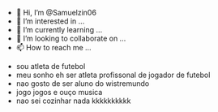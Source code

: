 - 👋 Hi, I’m @Samuelzin06
- 👀 I’m interested in ...
- 🌱 I’m currently learning ...
- 💞️ I’m looking to collaborate on ...
- 📫 How to reach me ...

<!---
Samuelzin06/Samuelzin06 is a ✨ special ✨ repository because its `README.md` (this file) appears on your GitHub profile.
You can click the Preview link to take a look at your changes.
--->
- sou atleta de futebol
- meu sonho eh ser atleta profissonal de jogador de futebol
- nao gosto de ser aluno do wistremundo
- jogo jogos e ouço musica
- nao sei cozinhar nada kkkkkkkkkk
